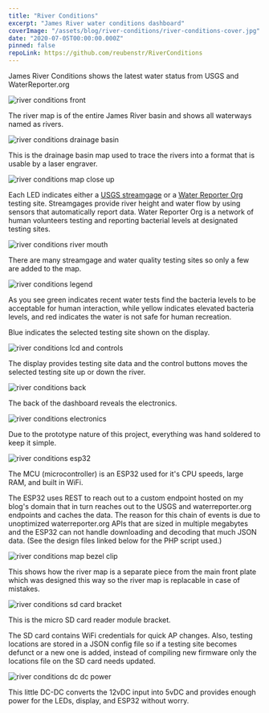 ```yaml
---
title: "River Conditions"
excerpt: "James River water conditions dashboard"
coverImage: "/assets/blog/river-conditions/river-conditions-cover.jpg"
date: "2020-07-05T00:00:00.000Z"
pinned: false
repoLink: https://github.com/reubenstr/RiverConditions
---
```


James River Conditions shows the latest water status from USGS and WaterReporter.org


<!-- ![river conditions context](/assets/blog/river-conditions/river-conditions-context.jpg) -->

![river conditions front](/assets/blog/river-conditions/river-conditions-front.jpg)

The river map is of the entire James River basin and shows all waterways named as rivers.

![river conditions drainage basin](/assets/blog/river-conditions/river-conditions-drainage-basin.jpg)

This is the drainage basin map used to trace the rivers into a format that is usable by a laser engraver.

![river conditions map close up](/assets/blog/river-conditions/river-conditions-map-close-up.jpg)

Each LED indicates either a [USGS streamgage](https://dashboard.waterdata.usgs.gov/app/nwd/en/) or a [Water Reporter Org](https://www.waterreporter.org/) testing site. Streamgages provide river height and water flow by using sensors that automatically report data. Water Reporter Org is a network of human volunteers testing and reporting bacterial levels at designated testing sites.

![river conditions river mouth](/assets/blog/river-conditions/river-conditions-river-mouth.jpg)

There are many streamgage and water quality testing sites so only a few are added to the map.

![river conditions legend](/assets/blog/river-conditions/river-conditions-legend.jpg)

As you see green indicates recent water tests find the bacteria levels to be acceptable for human interaction, while yellow indicates elevated bacteria levels, and red indicates the water is not safe for human recreation. 

Blue indicates the selected testing site shown on the display.

![river conditions lcd and controls](/assets/blog/river-conditions/river-conditions-lcd-and-controls.jpg)

The display provides testing site data and the control buttons moves the selected testing site up or down the river.

![river conditions back](/assets/blog/river-conditions/river-conditions-back.jpg)

The back of the dashboard reveals the electronics.

![river conditions electronics](/assets/blog/river-conditions/river-conditions-electronics.jpg)

Due to the prototype nature of this project, everything was hand soldered to keep it simple.

![river conditions esp32](/assets/blog/river-conditions/river-conditions-esp32.jpg)

The MCU (microcontroller) is an ESP32 used for it's CPU speeds, large RAM, and built in WiFi.

The ESP32 uses REST to reach out to a custom endpoint hosted on my blog's domain that in turn reaches out to the USGS and waterreporter.org endpoints and caches the data. The reason for this chain of events is due to unoptimized waterreporter.org APIs that are sized in multiple megabytes and the ESP32 can not handle downloading and decoding that much JSON data. (See the design files linked below for the PHP script used.)

![river conditions map bezel clip](/assets/blog/river-conditions/river-conditions-map-bezel-clip.jpg)

This shows how the river map is a separate piece from the main front plate which was designed this way so the river map is replacable in case of mistakes.

![river conditions sd card bracket](/assets/blog/river-conditions/river-conditions-sd-card-bracket.jpg)

This is the micro SD card reader module bracket.

The SD card contains WiFi credentials for quick AP changes. Also, testing locations are stored in a JSON config file so if a testing site becomes defunct or a new one is added, instead of compiling new firmware only the locations file on the SD card needs updated.

![river conditions dc dc power](/assets/blog/river-conditions/river-conditions-dc-dc-power.jpg)

This little DC-DC converts the 12vDC input into 5vDC and provides enough power for the LEDs, display, and ESP32 without worry.




